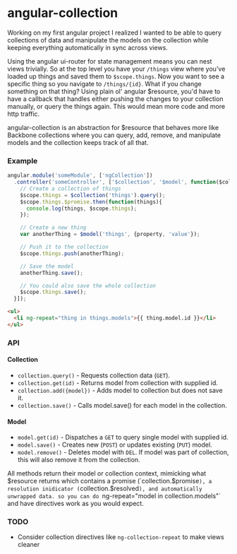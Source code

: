 angular-collection
==================

Working on my first angular project I realized I wanted to be able to query collections of data and manipulate the models on the collection while keeping everything automatically in sync across views.

Using the angular ui-router for state management means you can nest views trivially. So at the top level you have your `/things` view where you've loaded up things and saved them to `$scope.things`. Now you want to see a specific thing so you navigate to `/things/{id}`. What if you change something on that thing? Using plain ol' angular $resource, you'd have to have a callback that handles either pushing the changes to your collection manually, or query the things again. This would mean more code and more http traffic.

angular-collection is an abstraction for $resource that behaves more like Backbone collections where you can query, add, remove, and manipulate models and the collection keeps track of all that.

### Example

``` javascript
angular.module('someModule', ['ngCollection'])
  .controller('someController', ['$collection', '$model', function($collection, $model){
    // Create a collection of things
    $scope.things = $collection('things').query();
    $scope.things.$promise.then(function(things){
      console.log(things, $scope.things);
    });

    // Create a new thing
    var anotherThing = $model('things', {property, 'value'});

    // Push it to the collection
    $scope.things.push(anotherThing);

    // Save the model
    anotherThing.save();

    // You could also save the whole collection
    $scope.things.save();
  }]);
```

``` html
<ul>
  <li ng-repeat="thing in things.models">{{ thing.model.id }}</li>
</ul>
```

### API

#### Collection

* `collection.query()` - Requests collection data (`GET`).
* `collection.get(id)` - Returns model from collection with supplied id.
* `collection.add({model})` - Adds model to collection but does not save it.
* `collection.save()` - Calls model.save() for each model in the collection.

#### Model

* `model.get(id)` - Dispatches a `GET` to query single model with supplied id.
* `model.save()` - Creates new (`POST`) or updates existing (`PUT`) model.
* `model.remove()` - Deletes model with `DEL`. If model was part of collection, this will also remove it from the collection.

All methods return their model or collection context, mimicking what $resource returns which contains a promise (`collection.$promise`), a resolution inidicator (`collection.$resolved`), and automatically unwrapped data. so you can do `ng-repeat="model in collection.models"` and have directives work as you would expect.

### TODO

* Consider collection directives like `ng-collection-repeat` to make views cleaner
